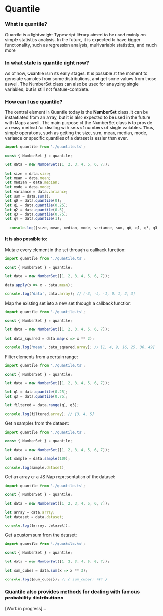 # Quantile
### What is quantile?
Quantile is a lightweight Typescript library aimed to be used mainly on simple statistics analysis. In the future, it is expected to have bigger functionality, such as regression analysis, multivariable statistics, and much more.

### In what state is quantile right now? 
As of now, Quantile is in its early stages. It is possible at the moment to generate samples from some distributions, and get some values from those aswell. The NumberSet class can also be used for analyzing single variables, but is still not feature-complete.

### How can I use quantile?
The central element in Quantile today is the **NumberSet** class. It can be instantiated from an array, but it is also expected to be used in the future with Maps aswell. The main purpose of the NumberSet class is to provide an easy method for dealing with sets of numbers of single variables. Thus, simple operations, such as getting the size, sum, mean, median, mode, variance or specific quantiles of a dataset is easier than ever. 


```ts
import quantile from './quantile.ts';

const { NumberSet } = quantile;

let data = new NumberSet([1, 2, 3, 4, 5, 6, 7]);
  
let size = data.size;
let mean = data.mean;
let median = data.median;
let mode = data.mode;
let variance = data.variance;
let sum = data.sum();
let q0 = data.quantile(0);
let q1 = data.quantile(0.25);
let q2 = data.quantile(0.5);
let q3 = data.quantile(0.75);
let q4 = data.quantile(1);
  
  console.log({size, mean, median, mode, variance, sum, q0, q1, q2, q3, q4});
```

#### It is also possible to:

Mutate every element in the set through a callback function:
```ts
import quantile from './quantile.ts';

const { NumberSet } = quantile;

let data = new NumberSet([1, 2, 3, 4, 5, 6, 7]);

data.apply(x => x - data.mean);

console.log('data', data.array); // [-3, -2, -1, 0, 1, 2, 3]
```
Map the existing set into a new set through a callback function:
```ts
import quantile from './quantile.ts';

const { NumberSet } = quantile;

let data = new NumberSet([1, 2, 3, 4, 5, 6, 7]);
  
let data_squared = data.map(x => x ** 2);

console.log('mean', data_squared.array); // [1, 4, 9, 16, 25, 36, 49]
```
Filter elements from a certain range:
```ts
import quantile from './quantile.ts';

const { NumberSet } = quantile;

let data = new NumberSet([1, 2, 3, 4, 5, 6, 7]);

let q1 = data.quantile(0.25);
let q3 = data.quantile(0.75);

let filtered = data.range(q1, q3);

console.log(filtered.array); // [3, 4, 5]
```
Get n samples from the dataset:
```ts
import quantile from './quantile.ts';

const { NumberSet } = quantile;

let data = new NumberSet([1, 2, 3, 4, 5, 6, 7]);
  
let sample = data.sample(100);

console.log(sample.dataset);
```
Get an array or a JS Map representation of the dataset:
```ts
import quantile from './quantile.ts';

const { NumberSet } = quantile;

let data = new NumberSet([1, 2, 3, 4, 5, 6, 7]);
  
let array = data.array;
let dataset = data.dataset;

console.log({array, dataset});
```
Get a custom sum from the dataset:
```ts
import quantile from './quantile.ts';

const { NumberSet } = quantile;

let data = new NumberSet([1, 2, 3, 4, 5, 6, 7]);
  
let sum_cubes = data.sum(x => x ** 3);

console.log({sum_cubes}); // { sum_cubes: 784 }
```

### Quantile also provides methods for dealing with famous probability distributions
[Work in progress]...
